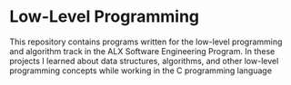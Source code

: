 # Low-Level Programming


This repository contains programs written for the low-level programming and algorithm track in the ALX Software Engineering Program. In these projects I learned about data structures, algorithms, and other low-level programming concepts while working in the C programming language
